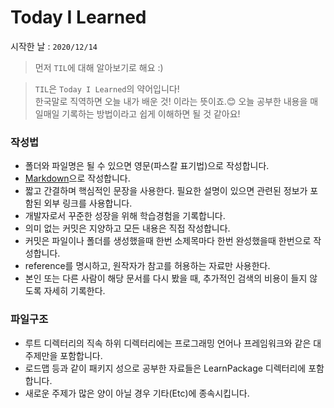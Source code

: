 # Today I Learned

시작한 날 : `2020/12/14`

> 먼저 `TIL`에 대해 알아보기로 해요 :)<br/>

> `TIL`은 `Today I Learned`의 약어입니다!<br/>
> 한국말로 직역하면 오늘 내가 배운 것! 이라는 뜻이죠.😊
> 오늘 공부한 내용을 매일매일 기록하는 방법이라고 쉽게 이해하면 될 것 같아요!<br/>

### 작성법

- 폴더와 파일명은 될 수 있으면 영문(파스칼 표기법)으로 작성합니다.
- [Markdown]()으로 작성합니다.
- 짧고 간결하며 핵심적인 문장을 사용한다. 필요한 설명이 있으면 관련된 정보가 포함된 외부 링크를 사용합니다.
- 개발자로서 꾸준한 성장을 위해 학습경험을 기록합니다.
- 의미 없는 커밋은 지양하고 모든 내용은 직접 작성합니다.
- 커밋은 파일이나 폴더를 생성했을때 한번 소제목마다 한번 완성했을때 한번으로 작성합니다.
- reference를 명시하고, 원작자가 참고를 허용하는 자료만 사용한다.
- 본인 또는 다른 사람이 해당 문서를 다시 봤을 때, 추가적인 검색의 비용이 들지 않도록 자세히 기록한다.

### 파일구조

- 루트 디렉터리의 직속 하위 디렉터리에는 프로그래밍 언어나 프레임워크와 같은 대주제만을 포함합니다.
- 로드맵 등과 같이 패키지 성으로 공부한 자료들은 LearnPackage 디렉터리에 포함합니다.
- 새로운 주제가 많은 양이 아닐 경우 기타(Etc)에 종속시킵니다.
